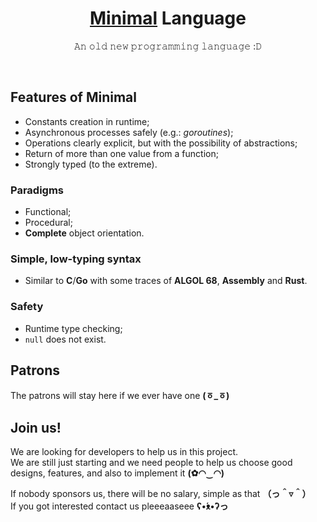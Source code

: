 <div align='center'>

# [Minimal](https://github.com/minimal-lang/doc) Language
𝙰𝚗 𝚘𝚕𝚍 𝚗𝚎𝚠 𝚙𝚛𝚘𝚐𝚛𝚊𝚖𝚖𝚒𝚗𝚐 𝚕𝚊𝚗𝚐𝚞𝚊𝚐𝚎 :𝙳

<br/>
</div>

## Features of Minimal

- Constants creation in runtime;
- Asynchronous processes safely (e.g.: _goroutines_);
- Operations clearly explicit, but with the possibility of abstractions;
- Return of more than one value from a function;
- Strongly typed (to the extreme).

### Paradigms

- Functional;
- Procedural;
- **Complete** object orientation.

### Simple, low-typing syntax

- Similar to **C**/**Go** with some traces of **ALGOL 68**, **Assembly** and **Rust**.

### Safety

- Runtime type checking;
- `null` does not exist.

## Patrons

The patrons will stay here if we ever have one **(ㆆ_ㆆ)**

## Join us!

We are looking for developers to help us in this project.  
We are still just starting and we need people to help us choose good designs, features, and also to implement it **(✿◠‿◠)**

If nobody sponsors us, there will be no salary, simple as that **（っ＾▿＾）**  
If you got interested contact us pleeeaaseee **ʕ•́ᴥ•̀ʔっ**
